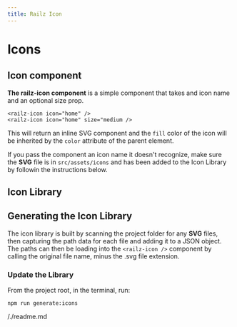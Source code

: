 ```yaml
---
title: Railz Icon
---
```


# Icons

## Icon component

**The railz-icon component** is a simple component that takes and icon name and an optional size prop.

```
<railz-icon icon="home" />
<railz-icon icon="home" size="medium />
```

This will return an inline SVG component and the `fill` color of the icon will be inherited by the `color` attribute of the parent element.

If you pass the component an icon name it doesn't recognize, make sure the **SVG** file is in `src/assets/icons` and has been added to the
Icon Library by followin the instructions below.

## Icon Library

<!-- <icon-library-list /> -->

## Generating the Icon Library

The icon library is built by scanning the project folder for any **SVG** files, then capturing the path data for each file and adding it to a JSON
object. The paths can then be loading into the `<railz-icon />` component by calling the original file name, minus the .svg file extension.

### Update the Library

From the project root, in the terminal, run:

```
npm run generate:icons
```

/./readme.md
